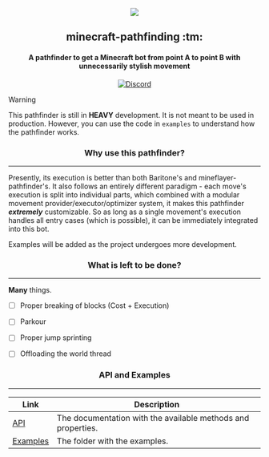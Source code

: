 <p align="center">
  <img src="https://avatars.githubusercontent.com/u/79112097?s=200&v=4" />
</p>

<h2 align="center">minecraft-pathfinding :tm:</h2>
<h4 align="center">A pathfinder to get a Minecraft bot from point A to point B with unnecessarily stylish movement</h4>

<p align="center">
  <a href="https://discord.gg/zDzugD3ywn">
    <img src="https://img.shields.io/badge/discord-000000?style=for-the-badge&logo=discord" alt="Discord">
  </a>
</p>

> [!WARNING]
> This pathfinder is still in **HEAVY** development. It is not meant to be used in production. However, you can use the code in `examples` to understand how the pathfinder works.

<h3 align="center">Why use this pathfinder?</h3>

-----

Presently, its execution is better than both Baritone's and mineflayer-pathfinder's. It also follows an entirely different paradigm - each move's execution is split into individual parts, which combined with a modular movement provider/executor/optimizer system, it makes this pathfinder ***extremely*** customizable. So as long as a single movement's execution handles all entry cases (which is possible), it can be immediately integrated into this bot.

Examples will be added as the project undergoes more development.

<h3 align="center">What is left to be done?</h3>

-----

**Many** things.

- [ ] Proper breaking of blocks (Cost + Execution)
- [ ] Parkour
- [ ] Proper jump sprinting
- [ ] Offloading the world thread


<h3 align="center">API and Examples</h3>

-----

| Link | Description |
| --- | --- |
| [API](https://github.com/GenerelSchwerz/minecraft-pathfinding/blob/main/docs/API.md) | The documentation with the available methods and properties. |
| [Examples](https://github.com/GenerelSchwerz/minecraft-pathfinding/tree/main/examples) | The folder with the examples. |
